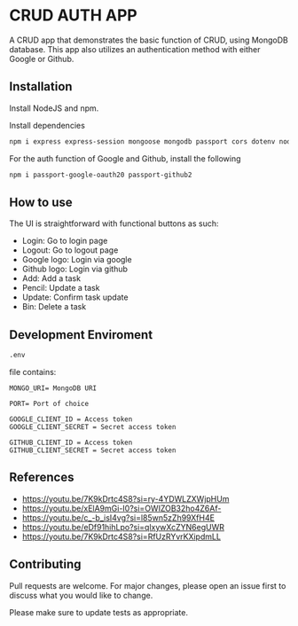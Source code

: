 # CRUD AUTH APP

A CRUD app that demonstrates the basic function of CRUD, using MongoDB database. This app also utilizes an authentication method with either Google or Github.

## Installation

Install NodeJS and npm.

Install dependencies

```bash
npm i express express-session mongoose mongodb passport cors dotenv nodemon
```

For the auth function of Google and Github, install the following

```bash
npm i passport-google-oauth20 passport-github2
```

## How to use

The UI is straightforward with functional buttons as such:

- Login: Go to login page
- Logout: Go to logout page
- Google logo: Login via google
- Github logo: Login via github
- Add: Add a task
- Pencil: Update a task
- Update: Confirm task update
- Bin: Delete a task

## Development Enviroment

```bash
.env
```

file contains:

```env
MONGO_URI= MongoDB URI

PORT= Port of choice

GOOGLE_CLIENT_ID = Access token
GOOGLE_CLIENT_SECRET = Secret access token

GITHUB_CLIENT_ID = Access token
GITHUB_CLIENT_SECRET = Secret access token
```

## References

- https://youtu.be/7K9kDrtc4S8?si=ry-4YDWLZXWjpHUm
- https://youtu.be/xElA9mGi-I0?si=OWIZOB32ho4Z6Af-
- https://youtu.be/c_-b_isI4vg?si=l85wn5zZh99XfH4E
- https://youtu.be/eDf91hihLpo?si=qlxywXcZYN6egUWR
- https://youtu.be/7K9kDrtc4S8?si=RfUzRYvrKXipdmLL

## Contributing

Pull requests are welcome. For major changes, please open an issue first
to discuss what you would like to change.

Please make sure to update tests as appropriate.
